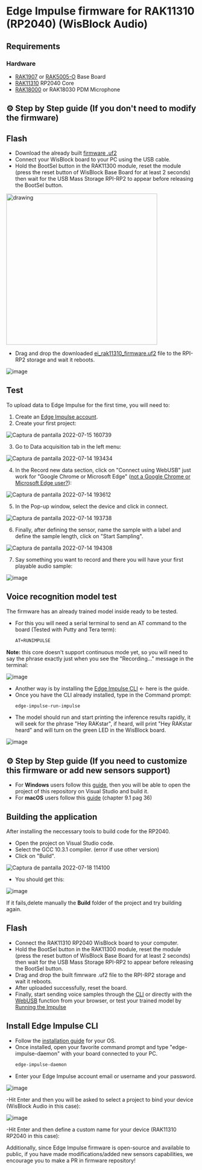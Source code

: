 # Edge Impulse firmware for RAK11310 (RP2040) (WisBlock Audio)

## Requirements

### Hardware

- [RAK1907](https://store.rakwireless.com/products/rak19007-wisblock-base-board-2nd-gen) or [RAK5005-O](https://store.rakwireless.com/products/rak5005-o-base-board) Base Board
- [RAK11310](https://store.rakwireless.com/products/rak11310-wisblock-lpwan-module) RP2040 Core 
- [RAK18000](https://store.rakwireless.com/products/wisblock-microphone-module-rak18000) or RAK18030 PDM Microphone

## ⚙️ Step by Step guide (If you don't need to modify the firmware)

## Flash

- Download the already built [firmware .uf2](https://github.com/mcmchris/wisblock-edge-impulse/blob/main/RAK11310-Edge-Impulse-Firmware/build/ei_rak11310_firmware.uf2)
- Connect your WisBlock board to your PC using the USB cable.
- Hold the BootSel button in the RAK11300 module, reset the module (press the reset button of WisBlock Base Board for at least 2 seconds) then wait for the USB Mass Storage RPI-RP2 to appear before releasing the BootSel button.
<img src="https://user-images.githubusercontent.com/49886387/179538245-6d259c7e-b14f-4b06-b9c5-789edaed70c3.png" alt="drawing" width="400"/>

- Drag and drop the downloaded [ei_rak11310_firmware.uf2](https://github.com/mcmchris/wisblock-edge-impulse/blob/main/RAK11310-Edge-Impulse-Firmware/build/ei_rak11310_firmware.uf2) file to the RPI-RP2 storage and wait it reboots.

![image](https://user-images.githubusercontent.com/49886387/179539239-12b3a995-5f42-4d34-9ac6-ddfcd39129b1.png)

## Test

To upload data to Edge Impulse for the first time, you will need to:
1. Create an [Edge Impulse account](https://studio.edgeimpulse.com/login).
2. Create your first project:

![Captura de pantalla 2022-07-15 160739](https://user-images.githubusercontent.com/49886387/179303223-b7f7e2f6-53df-4195-8d09-87d3ae7d1283.png)

3. Go to Data acquisition tab in the left menu:

![Captura de pantalla 2022-07-14 193434](https://user-images.githubusercontent.com/49886387/179118482-f69b6150-ece9-4be0-9fe1-3ec638e204e8.png)

4. In the Record new data section, click on "Connect using WebUSB" just work for "Google Chrome or Microsoft Edge" ([not a Google Chrome or Microsoft Edge user?](https://github.com/mcmchris/wisblock-edge-impulse/blob/main/RAK11200-Edge-Impulse-Firmware/README.md#install-edge-impulse-cli)):

![Captura de pantalla 2022-07-14 193612](https://user-images.githubusercontent.com/49886387/179118604-4f8a15cf-893e-4207-a0c5-306bae7ce9ae.png)

5. In the Pop-up window, select the device and click in connect.

![Captura de pantalla 2022-07-14 193738](https://user-images.githubusercontent.com/49886387/179118781-b0cef568-7815-4ed5-a23e-2979b1eb9f1a.png)

6. Finally, after defining the sensor, name the sample with a label and define the sample length, click on "Start Sampling".

![Captura de pantalla 2022-07-14 194308](https://user-images.githubusercontent.com/49886387/179119291-15b8d0aa-2dcd-47f2-858c-ebfc6c81d44a.png)

7. Say something you want to record and there you will have your first playable audio sample:

![image](https://user-images.githubusercontent.com/49886387/179119451-32392dd1-6ebe-404f-a749-ee39748fa6dd.png)

## Voice recognition model test
The firmware has an already trained model inside ready to be tested.
- For this you will need a serial terminal to send an AT command to the board (Tested with Putty and Tera term):
   ```bash
   AT+RUNIMPULSE
   ```
**Note:** this core doesn't support continuous mode yet, so you will need to say the phrase exactly just when you see the "Recording..." message in the terminal:

![image](https://user-images.githubusercontent.com/49886387/179541391-c61d848c-ce86-48ea-b123-4c671172153a.png)

- Another way is by installing the [Edge Impulse CLI](https://github.com/mcmchris/wisblock-edge-impulse/blob/main/RAK11200-Edge-Impulse-Firmware/README.md#install-edge-impulse-cli) <- here is the guide.
- Once you have the CLI already installed, type in the Command prompt:
   ```bash
   edge-impulse-run-impulse
   ```
- The model should run and start printing the inference results rapidly, it will seek for the phrase "Hey RAKstar", if heard, will print "Hey RAKstar heard" and will turn on the green LED in the WisBlock board.

![image](https://user-images.githubusercontent.com/49886387/179295206-2db2cdba-394c-4f56-9931-7a656d545bb1.png)


## ⚙️ Step by Step guide (If you need to customize this firmware or add new sensors support)

- For **Windows** users follow this [guide](https://shawnhymel.com/2096/), then you will be able to open the project of this repository on Visual Studio and build it.
- For **macOS** users follow this [guide](https://datasheets.raspberrypi.com/pico/getting-started-with-pico.pdf) (chapter 9.1 pag 36)

## Building the application

After installing the neccessary tools to build code for the RP2040.
- Open the project on Visual Studio code.
- Select the GCC 10.3.1 compiler. (error if use other version) 
- Click on "Build".

![Captura de pantalla 2022-07-18 114100](https://user-images.githubusercontent.com/49886387/179549644-c45c9b3b-9705-427e-8c72-4b2c44aef0e5.png)

- You should get this:

![image](https://user-images.githubusercontent.com/49886387/179550443-0e970ca8-18e9-43de-8c44-b9d1cb97690c.png)

If it fails,delete manually the **Build** folder of the project and try building again.

## Flash

- Connect the RAK11310 RP2040 WisBlock board to your computer.
- Hold the BootSel button in the RAK11300 module, reset the module (press the reset button of WisBlock Base Board for at least 2 seconds) then wait for the USB Mass Storage RPI-RP2 to appear before releasing the BootSel button.
- Drag and drop the built fimrware .uf2 file to the RPI-RP2 storage and wait it reboots.
- After uploaded successfully, reset the board.
- Finally, start sending voice samples through the [CLI](https://github.com/mcmchris/wisblock-edge-impulse/blob/main/RAK11200-Edge-Impulse-Firmware/README.md#install-edge-impulse-cli) or directly with the [WebUSB](https://github.com/mcmchris/wisblock-edge-impulse/blob/main/RAK11200-Edge-Impulse-Firmware/README.md#test) function from your browser, or test your trained model by [Running the Impulse](https://github.com/mcmchris/wisblock-edge-impulse/blob/main/RAK11200-Edge-Impulse-Firmware/README.md#voice-recognition-model-test)

## Install Edge Impulse CLI
- Follow the [installation guide](https://docs.edgeimpulse.com/docs/edge-impulse-cli/cli-installation#installation-macos-and-windows) for your OS.
- Once installed, open your favorite command prompt and type "edge-impulse-daemon" with your board connected to your PC.
   ```bash
   edge-impulse-daemon
   ```
- Enter your Edge Impulse account email or username and your password.

![image](https://user-images.githubusercontent.com/49886387/179292586-e30bb973-e332-48b9-a37a-00fd5e95ab23.png)

-Hit Enter and then you will be asked to select a project to bind your device (WisBlock Audio in this case):

![image](https://user-images.githubusercontent.com/49886387/179292797-08c7d290-c8f7-408b-a745-2c93f8874acc.png)

-Hit Enter and then define a custom name for your device (RAK11310 RP2040 in this case):

Additionally, since Edge Impulse firmware is open-source and available to public, if you have made modifications/added new sensors capabilities, we encourage you to make a PR in firmware repository!
